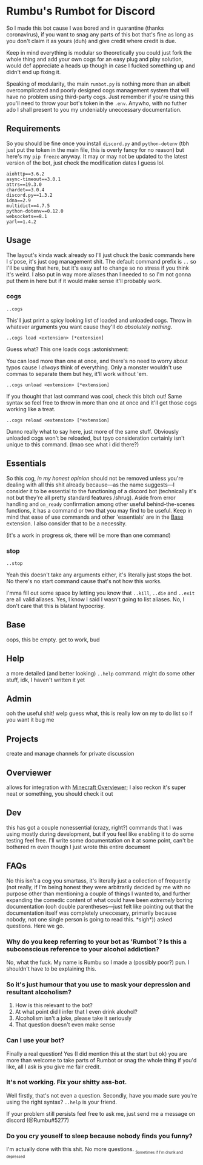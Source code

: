 # Rumbu's Rumbot for Discord

So I made this bot cause I was bored and in quarantine (thanks coronavirus), if you want to snag any parts of this bot that's fine as long as you don't claim it as yours (duh) and give credit where credit is due. 

Keep in mind everything is modular so theoretically you could just fork the whole thing and add your own cogs for an easy plug and play solution, would def appreciate a heads up though in case I fucked something up and didn't end up fixing it.

Speaking of modularity, the main `rumbot.py` is nothing more than an albeit overcomplicated and poorly designed cogs management system that will have no problem using third-party cogs. Just remember if you're using this you'll need to throw your bot's token in the `.env`. Anywho, with no futher ado I shall present to you my undeniably uneccessary documentation.

## Requirements

So you should be fine once you install `discord.py` and `python-dotenv` (tbh just put the token in the main file, this is overly fancy for no reason) but here's my `pip freeze` anyway. It may or may not be updated to the latest version of the bot, just check the modification dates I guess lol.
```
aiohttp==3.6.2
async-timeout==3.0.1
attrs==19.3.0
chardet==3.0.4
discord.py==1.3.2
idna==2.9
multidict==4.7.5
python-dotenv==0.12.0
websockets==8.1
yarl==1.4.2
```

## Usage

The layout's kinda wack already so I'll just chuck the basic commands here I s'pose, it's just cog management shit. The default command prefix is `..` so I'll be using that here, but it's easy asf to change so no stress if you think it's weird. I also put in way more aliases than I needed to so I'm not gonna put them in here but if it would make sense it'll probably work.

### cogs

`..cogs`

This'll just print a spicy looking list of loaded and unloaded cogs. Throw in whatever arguments you want cause they'll do *absolutely nothing*.

`..cogs load <extension> [*extension]`

Guess what? This one loads cogs :astonishment:

You can load more than one at once, and there's no need to worry about typos cause I *always* think of everything. Only a monster wouldn't use commas to separate them but hey, it'll work without 'em.

`..cogs unload <extension> [*extension]`

If you thought that last command was cool, check this bitch out! Same syntax so feel free to throw in more than one at once and it'll get those cogs working like a treat.

`..cogs reload <extension> [*extension]`

Dunno really what to say here, just more of the same stuff. Obviously unloaded cogs won't be reloaded, but tpyo consideration certainly isn't unique to this command. (lmao see what i did there?)

## Essentials

So this cog, *in my honest opinion* should not be removed unless you're dealing with all this shit already because—as the name suggests—I consider it to be essential to the functioning of a discord bot (technically it's not but they're all pretty standard features /shrug). Aside from error handling and `on_ready` confirmation among other useful behind-the-scenes functions, it has a command or two that you may find to be useful. Keep in mind that ease of use commands and other 'essentials' are in the [Base](https://github.com/ThatRumbu/discord-rumbot#Base) extension. I also consider that to be a necessity.

(it's a work in progress ok, there will be more than one command)

### stop

`..stop`

Yeah this doesn't take any arguments either, it's literally just stops the bot. No there's no start command cause that's not how this works.

I'mma fill out some space by letting you know that `..kill`, `..die` and `..exit` are all valid aliases. Yes, I know I said I wasn't going to list aliases. No, I don't care that this is blatant hypocrisy.

## Base

oops, this be empty. get to work, bud

## Help

a more detailed (and better looking) `..help` command. might do some other stuff, idk, I haven't written it yet

## Admin

ooh the useful shit! welp guess what, this is really low on my to do list so if you want it bug me

## Projects

create and manage channels for private discussion

## Overviewer

allows for integration with [Minecraft Overviewer](https://github.com/overviewer/Minecraft-Overviewer/); I also reckon it's super neat or something, you should check it out

## Dev

this has got a couple nonessential (crazy, right?) commands that I was using mostly during development, but if you feel like enabling it to do some testing feel free. I'll write some documentation on it at some point, can't be bothered rn even though I just wrote this entire document

## FAQs

No this isn't a cog you smartass, it's literally just a collection of frequently (not really, if I'm being honest they were arbitrarily decided by me with no purpose other than mentioning a couple of things I wanted to, and further expanding the comedic content of what could have been *extremely* boring documentation (ooh double parentheses—just felt like pointing out that the documentation itself was completely uneccesary, primarily because nobody, not one single person is going to read this. \*sigh\*)) asked questions. Here we go.

### Why do you keep referring to your bot as 'Rumbot`? Is this a subconscious reference to your alcohol addiction?

No, what the fuck. My name is Rumbu so I made a (possibly poor?) pun. I shouldn't have to be explaining this.

### So it's just humour that you use to mask your depression and resultant alcoholism?

1. How is this relevant to the bot?
2. At what point did I infer that I even drink alcohol?
3. Alcoholism isn't a joke, please take it seriously
4. That question doesn't even make sense

### Can I use your bot?

Finally a real question! Yes (I did mention this at the start but ok) you are more than welcome to take parts of Rumbot or snag the whole thing if you'd like, all I ask is you give me fair credit.

### It's not working. Fix your shitty ass-bot.

Well firstly, that's not even a question. Secondly, have you made sure you're using the right syntax? `..help` is your friend.

If your problem still persists feel free to ask me, just send me a message on discord (@Rumbu#5277)

### Do you cry youself to sleep because nobody finds you funny?

I'm actually done with this shit. No more questions. <sub><sub>Sometimes if I'm drunk and depressed</sub></sub>